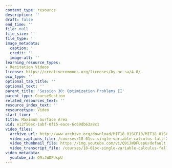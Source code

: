 ```yaml
---
content_type: resource
description: ''
draft: false
end_time: ''
file: null
file_size: ''
file_type: ''
image_metadata:
  caption: ''
  credit: ''
  image-alt: ''
learning_resource_types:
- Recitation Videos
license: https://creativecommons.org/licenses/by-nc-sa/4.0/
ocw_type: ''
optional_tab_title: ''
optional_text: ''
parent_title: 'Session 30: Optimization Problems II'
parent_type: CourseSection
related_resources_text: ''
resource_index_text: ''
resourcetype: Video
start_time: ''
title: Maximum Surface Area
uid: e12f50ec-1abf-0f15-eace-6c69db63a8c1
video_files:
  archive_url: http://www.archive.org/download/MIT18_01SCF10/MIT18_01SCF10Rec_22_300k.mp4
  video_captions_file: /courses/18-01sc-single-variable-calculus-fall-2010/f40a84f2621a5fbab3f400795c675d2a_Q9iJWDFUspU.vtt
  video_thumbnail_file: https://img.youtube.com/vi/Q9iJWDFUspU/default.jpg
  video_transcript_file: /courses/18-01sc-single-variable-calculus-fall-2010/08247ba0d14a9a8c54e28927b23ea4d0_Q9iJWDFUspU.pdf
video_metadata:
  youtube_id: Q9iJWDFUspU
---
```


